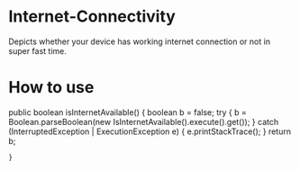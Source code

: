 # Internet-Connectivity
Depicts whether your device has working internet connection or not in super fast time.

# How to use

 public boolean isInternetAvailable()
 {
        boolean b = false;
        try {
            b = Boolean.parseBoolean(new IsInternetAvailable().execute().get());
        } catch (InterruptedException | ExecutionException e) {
            e.printStackTrace();
        }
        return  b;

	} 
